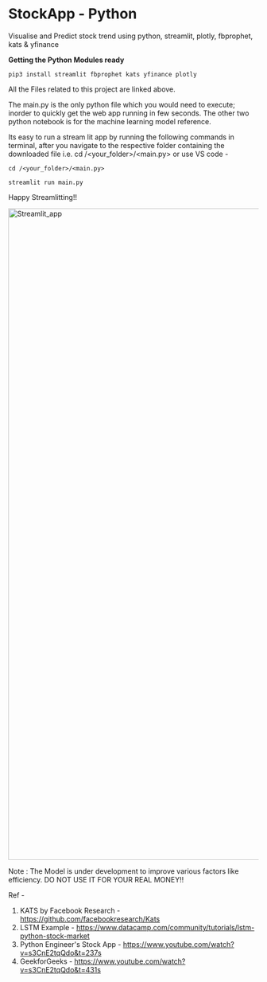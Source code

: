 # StockApp - Python

Visualise and Predict stock trend using python, streamlit, plotly, fbprophet, kats & yfinance


**Getting the Python Modules ready**

```
pip3 install streamlit fbprophet kats yfinance plotly
```

All the Files related to this project are linked above.

The main.py is the only python file which you would need to execute; inorder to quickly get the web app running in few seconds. The other two python notebook is for the machine learning model reference.

Its easy to run a stream lit app by running the following commands in terminal, after you navigate to the respective folder containing the downloaded file i.e. cd /<your_folder>/<main.py> or use VS code -

```
cd /<your_folder>/<main.py>

streamlit run main.py
```

Happy Streamlitting!!

<img width="1309" alt="Streamlit_app" src="https://user-images.githubusercontent.com/86947956/149752215-52db52d5-bc56-4c15-9e8e-bedb647ddb97.png">


Note :
The Model is under development to improve various factors like efficiency. DO NOT USE IT FOR YOUR REAL MONEY!!





Ref -
1. KATS by Facebook Research - https://github.com/facebookresearch/Kats
2. LSTM Example - https://www.datacamp.com/community/tutorials/lstm-python-stock-market
3. Python Engineer's Stock App - https://www.youtube.com/watch?v=s3CnE2tqQdo&t=237s
4. GeekforGeeks - https://www.youtube.com/watch?v=s3CnE2tqQdo&t=431s
